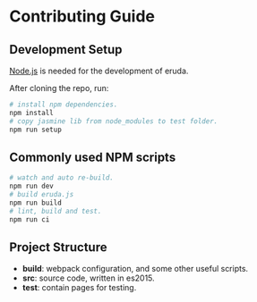 # Contributing Guide

## Development Setup

[Node.js](https://nodejs.org/en/) is needed for the development of eruda.

After cloning the repo, run:

```bash
# install npm dependencies.
npm install
# copy jasmine lib from node_modules to test folder.
npm run setup
```

## Commonly used NPM scripts

```bash
# watch and auto re-build.
npm run dev
# build eruda.js
npm run build
# lint, build and test.
npm run ci
```

## Project Structure

- **build**: webpack configuration, and some other useful scripts.
- **src**: source code, written in es2015.
- **test**: contain pages for testing.
